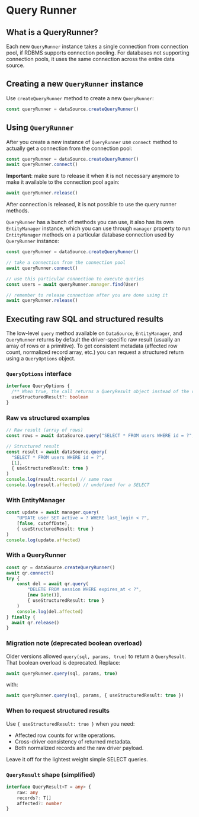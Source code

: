 # Query Runner

## What is a QueryRunner?

Each new `QueryRunner` instance takes a single connection from connection pool, if RDBMS supports connection pooling.
For databases not supporting connection pools, it uses the same connection across the entire data source.

## Creating a new `QueryRunner` instance

Use `createQueryRunner` method to create a new `QueryRunner`:

```typescript
const queryRunner = dataSource.createQueryRunner()
```

## Using `QueryRunner`

After you create a new instance of `QueryRunner` use `connect` method to actually get a connection from the connection pool:

```typescript
const queryRunner = dataSource.createQueryRunner()
await queryRunner.connect()
```

**Important**: make sure to release it when it is not necessary anymore to make it available to the connection pool again:

```typescript
await queryRunner.release()
```

After connection is released, it is not possible to use the query runner methods.

`QueryRunner` has a bunch of methods you can use, it also has its own `EntityManager` instance,
which you can use through `manager` property to run `EntityManager` methods on a particular database connection
used by `QueryRunner` instance:

```typescript
const queryRunner = dataSource.createQueryRunner()

// take a connection from the connection pool
await queryRunner.connect()

// use this particular connection to execute queries
const users = await queryRunner.manager.find(User)

// remember to release connection after you are done using it
await queryRunner.release()
```

## Executing raw SQL and structured results

The low-level `query` method available on `DataSource`, `EntityManager`, and `QueryRunner` returns by default the driver-specific raw result (usually an array of rows or a primitive). To get consistent metadata (affected row count, normalized record array, etc.) you can request a structured return using a `QueryOptions` object.

### `QueryOptions` interface

```ts
interface QueryOptions {
  /** When true, the call returns a QueryResult object instead of the raw driver return. */
  useStructuredResult?: boolean
}
```

### Raw vs structured examples

```ts
// Raw result (array of rows)
const rows = await dataSource.query("SELECT * FROM users WHERE id = ?", [1])

// Structured result
const result = await dataSource.query(
  "SELECT * FROM users WHERE id = ?",
  [1],
  { useStructuredResult: true }
)
console.log(result.records) // same rows
console.log(result.affected) // undefined for a SELECT
```

### With EntityManager

```ts
const update = await manager.query(
    "UPDATE user SET active = ? WHERE last_login < ?",
    [false, cutoffDate],
    { useStructuredResult: true }
)
console.log(update.affected)
```

### With a QueryRunner

```ts
const qr = dataSource.createQueryRunner()
await qr.connect()
try {
    const del = await qr.query(
        "DELETE FROM session WHERE expires_at < ?",
        [new Date()],
        { useStructuredResult: true }
    )
    console.log(del.affected)
} finally {
  await qr.release()
}
```



### Migration note (deprecated boolean overload)

Older versions allowed `query(sql, params, true)` to return a `QueryResult`. That boolean overload is deprecated. Replace:

```ts
await queryRunner.query(sql, params, true)
```

with:

```ts
await queryRunner.query(sql, params, { useStructuredResult: true })
```

### When to request structured results

Use `{ useStructuredResult: true }` when you need:

- Affected row counts for write operations.
- Cross-driver consistency of returned metadata.
- Both normalized records and the raw driver payload.

Leave it off for the lightest weight simple SELECT queries.

### `QueryResult` shape (simplified)

```ts
interface QueryResult<T = any> {
	raw: any
	records?: T[]
	affected?: number
}
```

